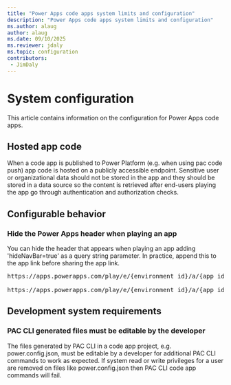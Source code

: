 ```yaml
---
title: "Power Apps code apps system limits and configuration"
description: "Power Apps code apps system limits and configuration"
ms.author: alaug
author: alaug
ms.date: 09/10/2025
ms.reviewer: jdaly
ms.topic: configuration
contributors:
 - JimDaly
---
```


# System configuration

This article contains information on the configuration for Power Apps code apps.

## Hosted app code

When a code app is published to Power Platform (e.g. when using pac code push) app code is hosted on a publicly accessible endpoint. Sensitive user or organizational data should not be stored in the app and they should be stored in a data source so the content is retrieved after end-users playing the app go through authentication and authorization checks. 

##  Configurable behavior

### Hide the Power Apps header when playing an app

You can hide the header that appears when playing an app adding 'hideNavBar=true' as a query string parameter. In practice, append this to the app link before sharing the app link. 

<pre>
https://apps.powerapps.com/play/e/{environment id}/a/{app id}

https://apps.powerapps.com/play/e/{environment id}/a/{app id}?<b>hideNavBar=true</b>
</pre>

## Development system requirements

### PAC CLI generated files must be editable by the developer

The files generated by PAC CLI in a code app project, e.g. power.config.json, must be editable by a developer for additional PAC CLI commands to work as expected. If system read or write privileges for a user are removed on files like power.config.json then PAC CLI code app commands will fail. 
